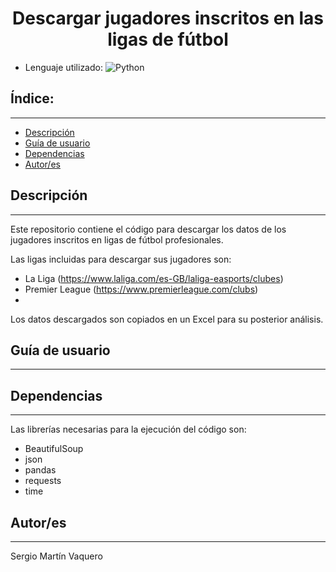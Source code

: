 <h1 align="center">Descargar jugadores inscritos en las ligas de fútbol</h1>

- Lenguaje utilizado: ![Python](https://img.shields.io/badge/python-3670A0?style=for-the-badge&logo=python&logoColor=ffdd54) 

## Índice:
---

- [Descripción](#descripción)
- [Guía de usuario](#guía-de-usuario)
- [Dependencias](#dependencias)
- [Autor/es](#autores)


## Descripción
---
Este repositorio contiene el código para descargar los datos de los jugadores inscritos en ligas de fútbol profesionales.

Las ligas incluidas para descargar sus jugadores son: 
- La Liga (https://www.laliga.com/es-GB/laliga-easports/clubes)
- Premier League (https://www.premierleague.com/clubs) 
- 
Los datos descargados son copiados en un Excel para su posterior análisis.

## Guía de usuario
---


## Dependencias
---
Las librerías necesarias para la ejecución del código son: 
- BeautifulSoup
- json 
- pandas 
- requests
- time 

## Autor/es
---
Sergio Martín Vaquero
